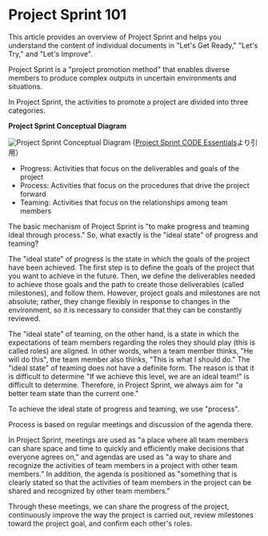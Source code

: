 # Project Sprint 101

This article provides an overview of Project Sprint and helps you understand the content of individual documents in "Let's Get Ready," "Let's Try," and "Let's Improve".

Project Sprint is a "project promotion method" that enables diverse members to produce complex outputs in uncertain environments and situations.

In Project Sprint, the activities to promote a project are divided into three categories.

**Project Sprint Conceptual Diagram**

![Project Sprint Conceptual Diagram](<../../.gitbook/assets/essentials (2).png>) ([Project Sprint CODE Essentials](../essentials.md)より引用）

* Progress: Activities that focus on the deliverables and goals of the project
* Process: Activities that focus on the procedures that drive the project forward
* Teaming: Activities that focus on the relationships among team members

The basic mechanism of Project Sprint is "to make progress and teaming ideal through process." So, what exactly is the "ideal state" of progress and teaming?

The "ideal state" of progress is the state in which the goals of the project have been achieved. The first step is to define the goals of the project that you want to achieve in the future. Then, we define the deliverables needed to achieve those goals and the path to create those deliverables (called milestones), and follow them. However, project goals and milestones are not absolute; rather, they change flexibly in response to changes in the environment, so it is necessary to consider that they can be constantly reviewed.

The "ideal state" of teaming, on the other hand, is a state in which the expectations of team members regarding the roles they should play (this is called roles) are aligned. In other words, when a team member thinks, "He will do this", the team member also thinks, "This is what I should do." The "ideal state" of teaming does not have a definite form. The reason is that it is difficult to determine "If we achieve this level, we are an ideal team!" is difficult to determine. Therefore, in Project Sprint, we always aim for "a better team state than the current one."

To achieve the ideal state of progress and teaming, we use "process".

Process is based on regular meetings and discussion of the agenda there.

In Project Sprint, meetings are used as "a place where all team members can share space and time to quickly and efficiently make decisions that everyone agrees on," and agendas are used as "a way to share and recognize the activities of team members in a project with other team members.” In addition, the agenda is positioned as "something that is clearly stated so that the activities of team members in the project can be shared and recognized by other team members.”

Through these meetings, we can share the progress of the project, continuously improve the way the project is carried out, review milestones toward the project goal, and confirm each other's roles.
